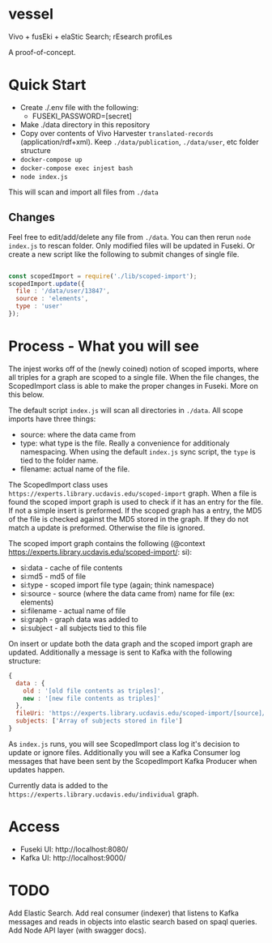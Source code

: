# vessel
Vivo + fusEki + elaStic Search; rEsearch profiLes

A proof-of-concept.

# Quick Start

  - Create ./.env file with the following:
    - FUSEKI_PASSWORD=[secret]
  - Make ./data directory in this repository
  - Copy over contents of Vivo Harvester `translated-records` (application/rdf+xml).  Keep `./data/publication`, `./data/user`, etc folder structure
  - `docker-compose up`
  - `docker-compose exec injest bash`
  - `node index.js`

This will scan and import all files from `./data`

## Changes

Feel free to edit/add/delete any file from `./data`.  You can then rerun `node index.js` to rescan folder.  Only modified files will be updated in Fuseki.  Or create a new script like the following to submit changes of single file.

```javascript

const scopedImport = require('./lib/scoped-import');
scopedImport.update({
  file : '/data/user/13847',
  source : 'elements',
  type : 'user'
});
```

# Process - What you will see

The injest works off of the (newly coined) notion of scoped imports, where all triples for a graph are scoped to a single file.  When the file changes, the ScopedImport class is able to make the proper changes in Fuseki.  More on this below.

The default script `index.js` will scan all directories in `./data`.  All scope imports have three things:
  - source: where the data came from
  - type: what type is the file.  Really a convenience for additionaly namespacing.  When using the default `index.js` sync script, the `type` is tied to the folder name.
  - filename: actual name of the file.

The ScopedImport class uses `https://experts.library.ucdavis.edu/scoped-import` graph.  When a file is found the scoped import graph is used to check if it has an entry for the file.  If not a simple insert is preformed.  If the scoped graph has a entry, the MD5 of the file is checked against the MD5 stored in the graph.  If they do not match a update is preformed.  Otherwise the file is ignored.

The scoped import graph contains the following (@context https://experts.library.ucdavis.edu/scoped-import/: si):
  - si:data - cache of file contents
  - si:md5 - md5 of file
  - si:type - scoped import file type (again; think namespace)
  - si:source - source (where the data came from) name for file (ex: elements)
  - si:filename - actual name of file
  - si:graph - graph data was added to
  - si:subject - all subjects tied to this file

On insert or update both the data graph and the scoped import graph are updated.  Additionally a message is sent to Kafka with the following structure:

```js
{
  data : {
    old : '[old file contents as triples]',
    new : '[new file contents as triples]'
  },
  fileUri: 'https://experts.library.ucdavis.edu/scoped-import/[source]/[type]/[filename]',
  subjects: ['Array of subjects stored in file']
}
```

As `index.js` runs, you will see ScopedImport class log it's decision to update or ignore files.  Additionally you will see a Kafka Consumer log messages that have been sent by the ScopedImport Kafka Producer when updates happen.

Currently data is added to the `https://experts.library.ucdavis.edu/individual` graph.

# Access

  - Fuseki UI: http://localhost:8080/
  - Kafka UI: http://localhost:9000/

# TODO

Add Elastic Search. Add real consumer (indexer) that listens to Kafka messages and reads in objects into elastic search based on spaql queries.  Add Node API layer (with swagger docs).